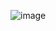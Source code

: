 ![image](https://github.com/AbdelrhmanWalaa/Sprints-Automotive_Software_Bootcamp/assets/44446382/ac96a2b1-e3f2-454e-b412-8df09faf13f2)
